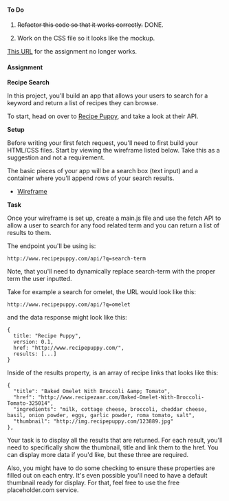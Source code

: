 #### To Do

1. ~~Refactor this code so that it works correctly.~~ DONE.

2. Work on the CSS file so it looks like the mockup.

[This URL](https://newline.theironyard.com/cohorts/15/courses/9/projects/73) for the  assignment no longer works.

#### Assignment

**Recipe Search**

In this project, you'll build an app that allows your users to search for a keyword and return a list of recipes they can browse.

To start, head on over to [Recipe Puppy](http://www.recipepuppy.com/about/api/), and take a look at their API.

**Setup**

Before writing your first fetch request, you'll need to first build your HTML/CSS files. Start by viewing the wireframe listed below. Take this as a suggestion and not a requirement.

The basic pieces of your app will be a search box (text input) and a container where you'll append rows of your search results.

* [Wireframe](https://tiy-learn-content.s3.amazonaws.com/13565bd1-wireframe.png)

**Task**

Once your wireframe is set up, create a main.js file and use the fetch API to allow a user to search for any food related term and you can return a list of results to them.

The endpoint you'll be using is:
```
http://www.recipepuppy.com/api/?q=search-term
```
Note, that you'll need to dynamically replace search-term with the proper term the user inputted.

Take for example a search for omelet, the URL would look like this:
```
http://www.recipepuppy.com/api/?q=omelet
```
and the data response might look like this:

```
{
  title: "Recipe Puppy",
  version: 0.1,
  href: "http://www.recipepuppy.com/",
  results: [...]
}
```

Inside of the results property, is an array of recipe links that looks like this:
```
{
  "title": "Baked Omelet With Broccoli &amp; Tomato",
  "href": "http://www.recipezaar.com/Baked-Omelet-With-Broccoli-Tomato-325014",
  "ingredients": "milk, cottage cheese, broccoli, cheddar cheese, basil, onion powder, eggs, garlic powder, roma tomato, salt",
  "thumbnail": "http://img.recipepuppy.com/123889.jpg"
},
```
Your task is to display all the results that are returned. For each result, you'll need to specifically show the thumbnail, title and link them to the href. You can display more data if you'd like, but these three are required.

Also, you might have to do some checking to ensure these properties are filled out on each entry. It's even possible you'll need to have a default thumbnail ready for display. For that, feel free to use the free placeholder.com service.
